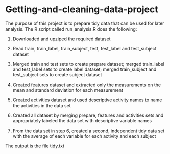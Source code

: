 # Getting-and-cleaning-data-project

The purpose of this project is to prepare tidy data that can be used for later analysis. The R script called run_analysis.R does the following:

1.	Downloaded and upziped the required dataset

2.	Read train, train_label, train_subject, test, test_label and test_subject dataset

3.	Merged train and test sets to create prepare dataset; merged train_label and test_label sets to create label dataset; merged train_subject and test_subject sets to create subject dataset

4.	Created features dataset and extracted only the measurements on the mean and standard deviation for each measurement

5.	Created activities dataset and used descriptive activity names to name the activities in the data set

6.	Created all dataset by merging prepare, features and activities sets and appropriately labeled the data set with descriptive variable names

7.	From the data set in step 6, created a second, independent tidy data set with the average of each variable for each activity and each subject

The output is the file tidy.txt

